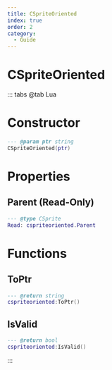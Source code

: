 ```yaml
---
title: CSpriteOriented
index: true
order: 2
category:
  - Guide
---
```


# CSpriteOriented

::: tabs
@tab Lua
# Constructor
```lua
--- @param ptr string
CSpriteOriented(ptr)
```
# Properties
## Parent (Read-Only)
```lua
--- @type CSprite
Read: cspriteoriented.Parent
```
# Functions
## ToPtr
```lua
--- @return string
cspriteoriented:ToPtr()
```
## IsValid
```lua
--- @return bool
cspriteoriented:IsValid()
```

:::